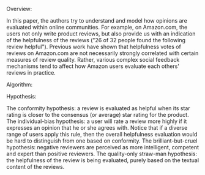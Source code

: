 Overview:

In this paper, the authors try to understand and model how opinions are evaluated within online communities. For example, on Amazon.com, the users not only write product reviews, but also provide us with an indication of the helpfulness of the reviews ("26 of 32 people found the following review helpful"). Previous work have shown that helpfulness votes of reviews on Amazon.com are not necessarily strongly correlated with certain measures of review quality. Rather, various complex social feedback mechanisms tend to affect how Amazon users evaluate each others' reviews in practice.

Algorithm:



Hypothesis:

The conformity hypothesis: a review is evaluated as helpful when its star rating is closer to the consensus (or average) star rating for the product.
The individual-bias hypothesis: a user will rate a review more highly if it expresses an opinion that he or she agrees with. Notice that if a diverse range of users apply this rule, then the overall helpfulness evaluation would be hard to distinguish from one based on conformity.
The brilliant-but-cruel hypothesis: negative reviewers are perceived as more intelligent, competent and expert than positive reviewers.
The quality-only straw-man hypothesis: the helpfulness of the review is being evaluated, purely based on the textual content of the reviews.

